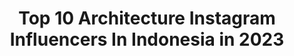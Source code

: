 ---
title: Top 10 Architecture Instagram Influencers In Indonesia in 2023
description: >-
  Find top architecture Instagram influencers in Indonesia in 2023. Most popular hashtags: #architecture #dirumahaja #art.
platform: Instagram
hits: 131
text_top: Analyze the most popular Instagram accounts on inBeat.
text_bottom: Our search engine aggregates 131 Instagram influencers like this in Indonesia for you to connect with.
profiles:
  - username: "itsteme"
    fullname: >-
      teme Abdullah
    bio: >-
      Architecture | Artist, Author. For books & exclusive items, visit @temeabdullah
    location: "Indonesia"
    followers: 229107
    engagement: 2083
    commentsToLikes: 0.014995
    id: ckap15meit5dw0i78yxxgh1x8
    verified: false
    hashtags: "#sketch, #teme2020, #agongkita, #daulattuanku"
  - username: "gionandez_al"
    fullname: >-
      𝙂𝙞𝙤 𝙁𝙚𝙧𝙣𝙖𝙣𝙙𝙚𝙯 𝘼𝙡𝙫𝙞𝙣
    bio: >-
      👨🏻‍🏫Architecture Lecturer 👨🏻‍🎓S.T., M.T. 🤴🏻1st RU Mister Icon World ‘18 🤴🏻3rd RU Gentleman of Indonesia ‘18 📸Click Portraiture ✨Jabar New Top Model
    location: "Indonesia"
    followers: 24662
    engagement: 218
    commentsToLikes: 0.055675
    id: ck0vzzpa4bo7i0i19f8lcey2f
    verified: false
    hashtags: "#jntm, #covid19, #staysafe, #photographer"
  - username: "cee_explorer"
    fullname: >-
      Cédric Houmadi
    bio: >-
      Travel Photographer Architecture | Landscape | Portrait ✉️ : cee.explorer@gmail.com
    location: "Indonesia"
    followers: 31056
    engagement: 563
    commentsToLikes: 0.026243
    id: ck5c7lqji7rl60i11wrszl9vj
    verified: false
    hashtags: "#discover, #architecturephotography, #hellofrom, #dolomites"
  - username: "deloriell"
    fullname: >-
      Jingga!
    bio: >-
      18| Studygramㅡart Business Inquiries ? dm/email me! ⁎⁺ ➜ Architectureur'20 ENTJ ( Slytherin ) 🍪🥛
    location: "Indonesia"
    followers: 4918
    engagement: 1766
    commentsToLikes: 0.053711
    id: ckf5mso22v7bd0j23fax9jzuf
    verified: false
    hashtags: "#prettynotes, #simple, #studygramindo, #notes"
  - username: "haloarsitek"
    fullname: >-
      Halo Arsitek
    bio: >-
      Architecture Media & Design Studio • 🌐 haloarsitek.id Looking for Architect? Click the link below
    location: "Indonesia"
    followers: 101986
    engagement: 310
    commentsToLikes: 0.005121
    id: ck15rcger78ez0i19j4t9g2h0
    verified: false
    hashtags: "#arsitekturuntar, #eventjakarta, #soediloka, #2020"
  - username: "localdiskd"
    fullname: >-
      Dinar Rizqi Yuangga | 🇮🇩
    bio: >-
      👦 Creative Enthusiast 📩 Collab / Bussines hit on DM or Email 📍 Surabaya - Tulungagung. @architectureinlife Team
    location: "Indonesia"
    followers: 4518
    engagement: 1493
    commentsToLikes: 0.111397
    id: ckap2spa705ef0i78moev0q1n
    verified: false
    hashtags: "#dirumahaja, #withgalaxy, #droidshooter, #wtf20home"
  - username: "hari.srg"
    fullname: >-
      Hari Hajaruddin Siregar
    bio: >-
      👨‍🌾 Travel, Architecture, Culture 📧 hari.hajaruddin.siregar@gmail.com 🌍 www.liburlagi.com 🏠 Medan, Indonesia
    location: "Indonesia"
    followers: 13342
    engagement: 509
    commentsToLikes: 0.034938
    id: ck6u1rkyzngtq0j71lpvclva1
    verified: false
    hashtags: "#travelblogger, #instatraveling, #seoul, #indozonetravel"
  - username: "aryindra"
    fullname: >-
      ary indra
    bio: >-
      Architect, Founder of Aboday, Chief Curator Indonesia Pavilion at Venice Architecture Biennale 2018 & A Dedicated Wanderer living in Selojene Salatiga
    location: "Indonesia"
    followers: 15946
    engagement: 309
    commentsToLikes: 0.014306
    id: ck5cj63o1u1zz0i11uwkeip19
    verified: false
    hashtags: ""
  - username: "donyhw"
    fullname: >-
      dony hendro wibowo
    bio: >-
      ❤️ : #sketch #watercolour #architecture 📐@visual_studiopro 📷 @donyhw2 creative hub @tandhok_artspace
    location: "Indonesia"
    followers: 2571
    engagement: 923
    commentsToLikes: 0.086096
    id: ck6txq7gaz8830j71dra97x4d
    verified: false
    hashtags: "#painting, #roughpaper, #dirumahaja, #watercolorpainting"
  - username: "dphsarchitects"
    fullname: >-
      Don Pieto + Henny Suwardi Arch
    bio: >-
      DP+HS architects | Indonesia Architecture & Interior Design Consultant dphsarchitects@yahoo.com
    location: "Indonesia"
    followers: 55140
    engagement: 141
    commentsToLikes: 0.004513
    id: ck6ufoh9wy84a0j7125oj93c5
    verified: false
    hashtags: "#instagood, #rumah, #dreamhome, #picoftheday"
---